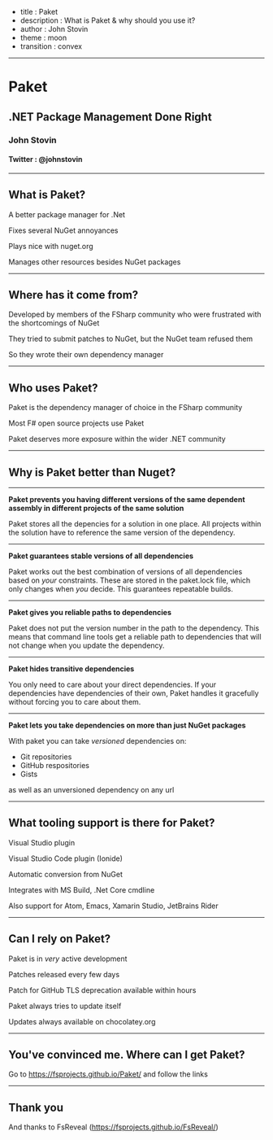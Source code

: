 - title : Paket
- description : What is Paket & why should you use it?
- author : John Stovin
- theme : moon
- transition : convex

***

# Paket

## .NET Package Management Done Right

### John Stovin
#### Twitter : @johnstovin

***

## What is Paket?

A better package manager for .Net

Fixes several NuGet annoyances

Plays nice with nuget.org

Manages other resources besides NuGet packages

***

## Where has it come from?

Developed by members of the FSharp community who were frustrated with the shortcomings of NuGet

They tried to submit patches to NuGet, but the NuGet team refused them

So they wrote their own dependency manager

***

## Who uses Paket?

Paket is the dependency manager of choice in the FSharp community

Most F# open source projects use Paket

Paket deserves more exposure within the wider .NET community

***

## Why is Paket better than Nuget?

---

__Paket prevents you having different versions of the same dependent assembly in different projects of the same solution__

Paket stores all the depencies for a solution in one place. All projects within the solution have to reference the same version of the dependency.

---

__Paket guarantees stable versions of all dependencies__

Paket works out the best combination of versions of all dependencies based on _your_ constraints. These are stored in the paket.lock file, which only changes when _you_ decide. This guarantees repeatable builds.

---

__Paket gives you reliable paths to dependencies__


Paket does not put the version number in the path to the dependency. This means that command line tools get a reliable path to dependencies that will not change when you update the dependency.

---

__Paket hides transitive dependencies__

You only need to care about your direct dependencies. If your dependencies have dependencies of their own, Paket handles it gracefully without forcing you to care about them.

---

__Paket lets you take dependencies on more than just NuGet packages__

With paket you can take _versioned_ dependencies on:

- Git repositories
- GitHub respositories
- Gists

as well as an unversioned dependency on any url

***

## What tooling support is there for Paket?

Visual Studio plugin

Visual Studio Code plugin (Ionide)

Automatic conversion from NuGet

Integrates with MS Build, .Net Core cmdline

Also support for Atom, Emacs, Xamarin Studio, JetBrains Rider

***

## Can I rely on Paket?

Paket is in _very_ active development

Patches released every few days

Patch for GitHub TLS deprecation available within hours

Paket always tries to update itself

Updates always available on chocolatey.org

***

## You've convinced me. Where can I get Paket?

Go to https://fsprojects.github.io/Paket/ and follow the links

***

## Thank you

And thanks to FsReveal (https://fsprojects.github.io/FsReveal/)